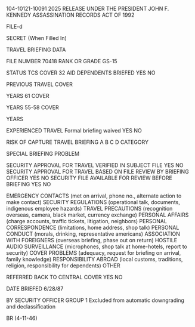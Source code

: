 104-10121-10091 2025 RELEASE UNDER THE PRESIDENT JOHN F. KENNEDY ASSASSINATION RECORDS ACT OF 1992

FILE-d

SECRET
(When Filled In)

TRAVEL BRIEFING DATA

FILE NUMBER
70418
RANK OR GRADE
GS-15

STATUS
TCS
COVER
32 AID
DEPENDENTS BRIEFED
YES NO

PREVIOUS TRAVEL
COVER

YEARS
61
COVER

YEARS
55-58
COVER

YEARS

EXPERIENCED TRAVEL Formal briefing waived
YES NO

RISK OF CAPTURE TRAVEL BRIEFING
A B C D
CATEGORY

SPECIAL BRIEFING PROBLEM

SECURITY APPROVAL FOR TRAVEL VERIFIED IN SUBJECT FILE
YES NO
SECURITY APPROVAL FOR TRAVEL BASED ON FILE REVIEW BY BRIEFING OFFICER
YES NO
SECURITY FILE AVAILABLE FOR REVIEW BEFORE BRIEFING
YES NO

EMERGENCY CONTACTS (met on arrival, phone no., alternate action to make contact)
SECURITY REGULATIONS (operational talk, documents, indigenous employee hazards)
TRAVEL PRECAUTIONS (recognition overseas, camera, black market, currency exchange)
PERSONAL AFFAIRS (charge accounts, traffic tickets, litigation, neighbors)
PERSONAL CORRESPONDENCE (limitations, home address, shop talk)
PERSONAL CONDUCT (morals, drinking, representative americans)
ASSOCIATION WITH FOREIGNERS (overseas briefing, phase out on return)
HOSTILE AUDIO SURVEILLANCE (microphones, shop talk at home-hotels, report to security)
COVER PROBLEMS (adequacy, request for briefing on arrival, family knowledge)
RESPONSIBILITY ABROAD (local customs, traditions, religion, responsibility for dependents)
OTHER

REFERRED BACK TO CENTRAL COVER
YES NO

DATE BRIEFED
6/28/87

BY
SECURITY OFFICER
GROUP 1
Excluded from automatic downgrading and declassification

BR (4-11-46)
